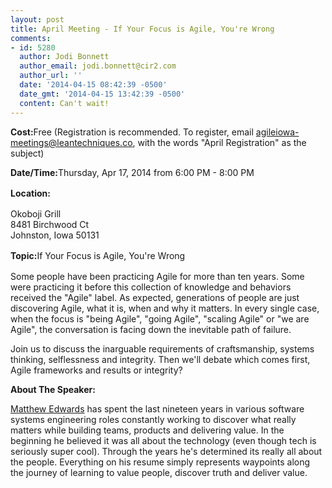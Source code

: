 ```yaml
---
layout: post
title: April Meeting - If Your Focus is Agile, You're Wrong
comments:
- id: 5280
  author: Jodi Bonnett
  author_email: jodi.bonnett@cir2.com
  author_url: ''
  date: '2014-04-15 08:42:39 -0500'
  date_gmt: '2014-04-15 13:42:39 -0500'
  content: Can't wait!
---
```

<p><strong>Cost:</strong>Free (Registration is recommended. To register, email <a title="Register here" href="mailto:agileiowa-meetings@leantechniques.co?subject=April%20Registration">agileiowa-meetings@leantechniques.co</a>, with the words "April Registration" as the subject)</p>
<p><strong>Date/Time:</strong>Thursday, Apr 17, 2014 from 6:00 PM - 8:00 PM</p>
<p><strong style="line-height: 1.5em;">Location:</strong></p>
<p>Okoboji Grill<br />
8481 Birchwood Ct<br />
Johnston, Iowa 50131<br />
<strong style="line-height: 1.5em;"></strong></p>
<p><strong style="line-height: 1.5em;">Topic:</strong><span style="line-height: 1.5em;">If Your Focus is Agile, You're Wrong</span></p>
<div>
<p>Some people have been practicing Agile for more than ten years. Some were practicing it before this collection of knowledge and behaviors received the "Agile" label. As expected, generations of people are just discovering Agile, what it is, when and why it matters. In every single case, when the focus is "being Agile", "going Agile", "scaling Agile" or "we are Agile", the conversation is facing down the inevitable path of failure.</p>
<p>Join us to discuss the inarguable requirements of craftsmanship, systems thinking, selflessness and integrity. Then we'll debate which comes first, Agile frameworks and results or integrity?</p>
<p><strong>About The Speaker:</strong></p>
<p><a title="About Matthew" href="http://about.me/matthewdedwards">Matthew Edwards</a> has spent the last nineteen years in various software systems engineering roles constantly working to discover what really matters while building teams, products and delivering value. In the beginning he believed it was all about the technology (even though tech is seriously super cool). Through the years he's determined its really all about the people. Everything on his resume simply represents waypoints along the journey of learning to value people, discover truth and deliver value.</p>
</div>
